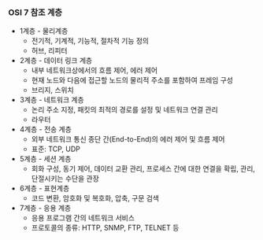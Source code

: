 ### OSI 7 참조 계층

- 1계층 - 물리계층
  - 전기적, 기계적, 기능적, 절차적 기능 정의
  - 허브, 리피터
- 2계층 - 데이터 링크 계층
  - 내부 네트워크상에서의 흐름 제어, 에러 제어
  - 현재 노드와 다음에 접근할 노드의 물리적 주소를 포함하여 프레임 구성
  - 브리지, 스위치
- 3계층 - 네트워크 계층
  - 논리 주소 지정, 패킷의 최적의 경로를 설정 및 네트워크 연결 관리
  - 라우터
- 4계층 - 전송 계층
  - 외부 네트워크 통신 종단 간(End-to-End)의 에러 제어 및 흐름 제어
  - 표준: TCP, UDP
- 5계층 - 세션 계층
  - 회화 구성, 동기 제어, 데이터 교환 관리, 프로세스 간에 대한 연결을 확립, 관리, 단절시키는 수단을 관장
- 6계층 - 표현계층
  - 코드 변환, 암호화 및 복호화, 압축, 구문 검색
- 7계층 - 응용 계층
  - 응용 프로그램 간의 네트워크 서비스
  - 프로토콜의 종류: HTTP, SNMP, FTP, TELNET 등

